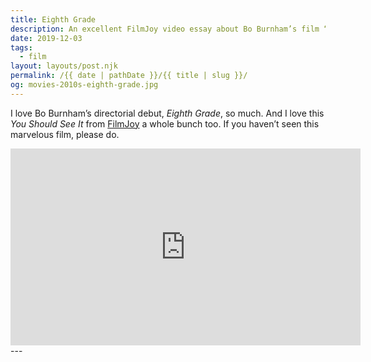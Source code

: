 ```yaml
---
title: Eighth Grade
description: An excellent FilmJoy video essay about Bo Burnham’s film “Eighth Grade.”
date: 2019-12-03
tags: 
  - film
layout: layouts/post.njk
permalink: /{{ date | pathDate }}/{{ title | slug }}/
og: movies-2010s-eighth-grade.jpg
---
```


I love Bo Burnham’s directorial debut, _Eighth Grade_, so much. And I love this _You Should See It_ from [FilmJoy](https://www.youtube.com/channel/UCEtB-nx5ngoNJWEzYa-yXBg) a whole bunch too. If you haven’t seen this marvelous film, please do.

<iframe class="youtube-video" width="560" height="315" src="https://www.youtube.com/embed/vBom1wgrpj8" title="YouTube video player" frameborder="0" allow="accelerometer; autoplay; clipboard-write; encrypted-media; gyroscope; picture-in-picture; web-share" allowfullscreen></iframe>
---

